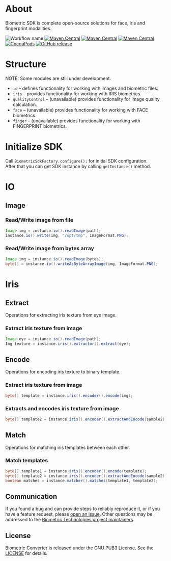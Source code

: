 # About
Biometric SDK is complete open-source solutions for face, iris and fingerprint modalities.

![Workflow name](https://github.com/biometric-technologies/biometric-sdk/actions/workflows/release.yml/badge.svg)
[![Maven Central](https://img.shields.io/maven-central/v/net.iriscan/biometric-sdk.svg?label=Maven%20Central)](https://search.maven.org/search?q=g:%22net.iriscan%22%20AND%20a:%22biometric-sdk%22)
[![Maven Central](https://img.shields.io/maven-central/v/net.iriscan/biometric-sdk-jvm.svg?label=Maven%20Central%20JVM)](https://search.maven.org/search?q=g:%22net.iriscan%22%20AND%20a:%22biometric-sdk-jvm%22)
[![Maven Central](https://img.shields.io/maven-central/v/net.iriscan/biometric-sdk-android.svg?label=Maven%20Central%20Android)](https://search.maven.org/search?q=g:%22net.iriscan%22%20AND%20a:%22biometric-sdk-android%22)
[![CocoaPods](https://img.shields.io/cocoapods/v/BiometricSdk)](https://cocoapods.org/pods/BiometricSdk)
[![GitHub release](https://img.shields.io/github/v/release/biometric-technologies/biometric-sdk)](https://GitHub.com/biometric-technologies/biometric-sdk/releases/)

# Structure

NOTE: Some modules are still under development.

* `io` – defines functionality for working with images and biometric files.
* `iris` – provides functionality for working with IRIS biometrics.
* `qualityControl` – (unavailable) provides functionality for image quality calculation.
* `face` – (unavailable) provides functionality for working with FACE biometrics.
* `finger` – (unavailable) provides functionality for working with FINGERPRINT biometrics.

# Initialize SDK
Call `BiometricSdkFactory.configure();` for initial SDK configuration.  
After that you can get SDK instance by calling `getInstance()` method.

# IO
## Image
### Read/Write image from file
```java
Image img = instance.io().readImage(path);
instance.io().write(img, "/opt/tmp", ImageFormat.PNG);
``` 
### Read/Write image from bytes array
```java
Image img = instance.io().readImage(bytes);
byte[] = instance.io().writeAsByteArrayImage(img, ImageFormat.PNG);
``` 

# Iris
## Extract
Operations for extracting iris texture from eye image.
### Extract iris texture from image
```java
Image eye = instance.io().readImage(path);
Img texture = instance.iris().extractor().extract(eye);
``` 
## Encode
Operations for encoding iris texture to binary template.
### Extract iris texture from image
```java
byte[] template = instance.iris().encoder().encode(img);
```
### Extracts and encodes iris texture from image
```java
byte[] template2 = instance.iris().encoder().extractAndEncode(sample2);
```
## Match
Operations for matching iris templates between each other.
### Match templates
```java
byte[] template1 = instance.iris().encoder().encode(template);
byte[] template2 = instance.iris().encoder().extractAndEncode(sample2);
boolean matches = instance.matcher().matches(template1, template2);
```

Communication
-------------
If you found a bug and can provide steps to reliably reproduce it, or if you
have a feature request, please
[open an issue](https://github.com/biometric-technologies/biometric-sdk/issues). Other
questions may be addressed to the
[Biometric Technologies project maintainers](mailto:info@iriscan.net).

License
-------
Biometric Converter is released under the GNU PUB3 License. See the
[LICENSE](https://github.com/biometric-technologies/biometric-converte/blob/master/LICENSE.md)
for details.


